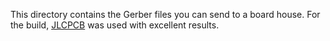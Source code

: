 This directory contains the Gerber files you can send to a board house.  For the build, [JLCPCB](https://www.jlcpcb.com) was used with excellent results.